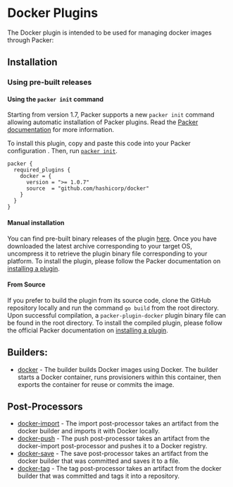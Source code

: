 # Docker Plugins

The Docker plugin is intended to be used for managing docker images through Packer:

## Installation

### Using pre-built releases

#### Using the `packer init` command

Starting from version 1.7, Packer supports a new `packer init` command allowing
automatic installation of Packer plugins. Read the
[Packer documentation](https://www.packer.io/docs/commands/init) for more information.

To install this plugin, copy and paste this code into your Packer configuration .
Then, run [`packer init`](https://www.packer.io/docs/commands/init).

```hcl
packer {
  required_plugins {
    docker = {
      version = ">= 1.0.7"
      source  = "github.com/hashicorp/docker"
    }
  }
}
```

#### Manual installation

You can find pre-built binary releases of the plugin [here](https://github.com/hashicorp/packer-plugin-docker/releases).
Once you have downloaded the latest archive corresponding to your target OS,
uncompress it to retrieve the plugin binary file corresponding to your platform.
To install the plugin, please follow the Packer documentation on
[installing a plugin](https://www.packer.io/docs/extending/plugins/#installing-plugins).


#### From Source

If you prefer to build the plugin from its source code, clone the GitHub
repository locally and run the command `go build` from the root
directory. Upon successful compilation, a `packer-plugin-docker` plugin
binary file can be found in the root directory.
To install the compiled plugin, please follow the official Packer documentation
on [installing a plugin](https://www.packer.io/docs/extending/plugins/#installing-plugins).

## Builders:
- [docker](/docs/builders/docker.mdx) - The builder builds Docker images using Docker.
  The builder starts a Docker container, runs provisioners within this container, then exports the container for reuse or commits the image.

## Post-Processors
- [docker-import](/docs/post-processors/docker-import.mdx) - The import post-processor takes an artifact from the docker builder and imports it with Docker locally.
- [docker-push](/docs/post-processors/docker-push.mdx) - The push post-processor takes an artifact from the docker-import post-processor and pushes it to a Docker registry.
- [docker-save](/docs/post-processors/docker-save.mdx) - The save post-processor takes an artifact from the docker builder that was committed and saves it to a file.
- [docker-tag](/docs/post-processors/docker-tag.mdx) - The tag post-processor takes an artifact from the docker builder that was committed and tags it into a repository.

